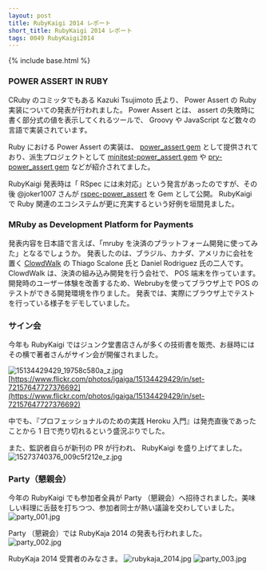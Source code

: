 ```yaml
---
layout: post
title: RubyKaigi 2014 レポート
short_title: RubyKaigi 2014 レポート
tags: 0049 RubyKaigi2014
---
```

{% include base.html %}


### POWER ASSERT IN RUBY

CRuby のコミッタでもある Kazuki Tsujimoto 氏より、 Power Assert の Ruby 実装についての発表が行われました。 Power Assert とは、 assert の失敗時に書く部分式の値を表示してくれるツールで、 Groovy や JavaScript など数々の言語で実装されています。

Ruby における Power Assert の実装は、 [power_assert gem](https://github.com/k-tsj/power_assert) として提供されており、派生プロジェクトとして [minitest-power_assert gem](https://github.com/hsbt/minitest-power_assert) や [pry-power_assert gem](https://github.com/yui-knk/pry-power_assert) などが紹介されてました。

RubyKaigi 発表時は「 RSpec には未対応」という発言があったのですが、その後 @joker1007 さんが [rspec-power_assert](https://github.com/joker1007/rspec-power_assert) を Gem として公開。 RubyKaigi で Ruby 関連のエコシステムが更に充実するという好例を垣間見ました。

### MRuby as Development Platform for Payments

発表内容を日本語で言えば、「mruby を決済のプラットフォーム開発に使ってみた」となるでしょうか。
発表したのは、ブラジル、カナダ、アメリカに会社を置く [ClowdWalk](https://www.cloudwalk.io/) の Thiago Scalone 氏と Daniel Rodriguez 氏の二人です。
ClowdWalk は、決済の組み込み開発を行う会社で、 POS 端末を作っています。
開発時のユーザー体験を改善するため、Webrubyを使ってブラウザ上で POS のテストができる開発環境を作りました。
発表では、実際にブラウザ上でテストを行っている様子をデモしていました。

### サイン会

今年も RubyKaigi ではジュンク堂書店さんが多くの技術書を販売、お昼時にはその横で著者さんがサイン会が開催されました。

![15134429429_19758c580a_z.jpg]({{base}}{{site.baseurl}}/images/0049-RubyKaigi2014/15134429429_19758c580a_z.jpg)
[https://www.flickr.com/photos/igaiga/15134429429/in/set-72157647727376692](https://www.flickr.com/photos/igaiga/15134429429/in/set-72157647727376692)

中でも、『プロフェッショナルのための実践 Heroku 入門』は発売直後であったことから 1 日で売り切れるという盛況ぶりでした。

また、監訳者自らが新刊の PR が行われ、 RubyKaigi を盛り上げてました。
![15273740376_009c5f212e_z.jpg]({{base}}{{site.baseurl}}/images/0049-RubyKaigi2014/15273740376_009c5f212e_z.jpg)

### Party（懇親会）

今年の RubyKaigi でも参加者全員が Party （懇親会）へ招待されました。美味しい料理に舌鼓を打ちつつ、参加者同士が熱い議論を交わしていました。
![party_001.jpg]({{base}}{{site.baseurl}}/images/0049-RubyKaigi2014/party_001.jpg)

Party （懇親会）では RubyKaja 2014 の発表も行われました。
![party_002.jpg]({{base}}{{site.baseurl}}/images/0049-RubyKaigi2014/party_002.jpg)

RubyKaja 2014 受賞者のみなさま。
![rubykaja_2014.jpg]({{base}}{{site.baseurl}}/images/0049-RubyKaigi2014/rubykaja_2014.jpg)
![party_003.jpg]({{base}}{{site.baseurl}}/images/0049-RubyKaigi2014/party_003.jpg)


